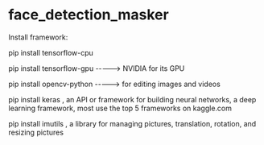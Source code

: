 # face_detection_masker

Install framework:

pip install tensorflow-cpu 

pip install tensorflow-gpu           -----> NVIDIA for its GPU

pip install opencv-python            -----> for editing images and videos

pip install keras                  , an API or framework for building neural networks, a deep learning framework, most use the top 5 frameworks on kaggle.com

pip install imutils                , a library for managing pictures,  translation,  rotation, and resizing pictures


